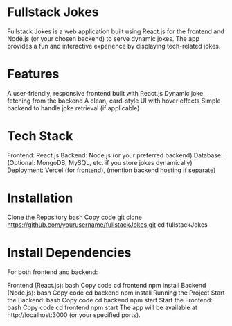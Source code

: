 # Fullstack Jokes
Fullstack Jokes is a web application built using React.js for the frontend and Node.js (or your chosen backend) to serve dynamic jokes. The app provides a fun and interactive experience by displaying tech-related jokes.

# Features
A user-friendly, responsive frontend built with React.js
Dynamic joke fetching from the backend
A clean, card-style UI with hover effects
Simple backend to handle joke retrieval (if applicable)
# Tech Stack
Frontend: React.js
Backend: Node.js (or your preferred backend)
Database: (Optional: MongoDB, MySQL, etc. if you store jokes dynamically)
Deployment: Vercel (for frontend), (mention backend hosting if separate)
# Installation
Clone the Repository
bash
Copy code
git clone https://github.com/yourusername/fullstackJokes.git
cd fullstackJokes
# Install Dependencies
For both frontend and backend:

Frontend (React.js):
bash
Copy code
cd frontend
npm install
Backend (Node.js):
bash
Copy code
cd backend
npm install
Running the Project
Start the Backend:
bash
Copy code
cd backend
npm start
Start the Frontend:
bash
Copy code
cd frontend
npm start
The app will be available at http://localhost:3000 (or your specified ports).
